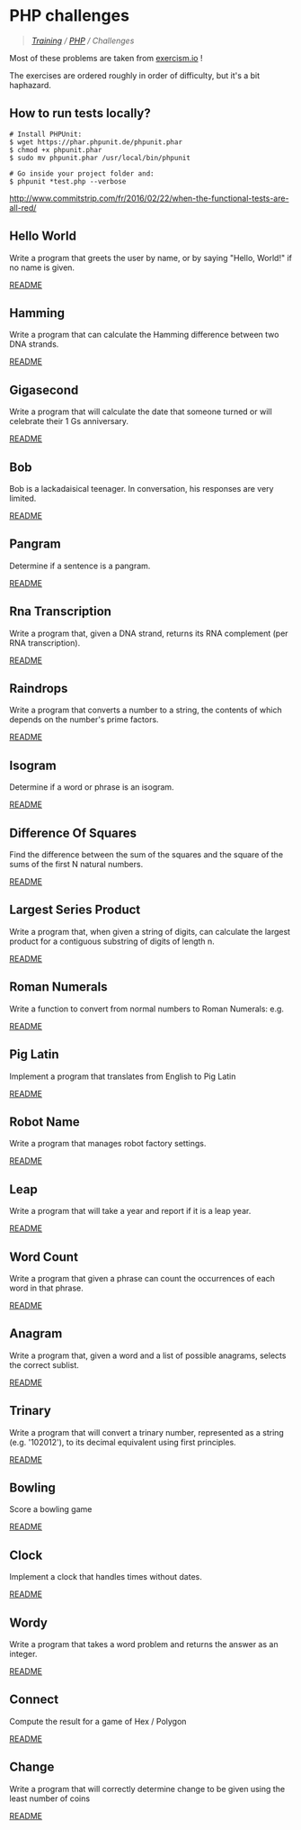 # PHP challenges

>_[Training](https://github.com/simplonco/training) / [PHP](https://github.com/simplonco/php) / Challenges_

Most of these problems are taken from [exercism.io](http://exercism.io) !

The exercises are ordered roughly in order of difficulty, but it's a bit
haphazard.


## How to run tests locally?

```shell
# Install PHPUnit:
$ wget https://phar.phpunit.de/phpunit.phar
$ chmod +x phpunit.phar
$ sudo mv phpunit.phar /usr/local/bin/phpunit

# Go inside your project folder and:
$ phpunit *test.php --verbose
```

http://www.commitstrip.com/fr/2016/02/22/when-the-functional-tests-are-all-red/


## Hello World 

Write a program that greets the user by name, or by saying "Hello,
World!" if no name is given.

[README](https://github.com/simplonco/php-hello-world)


## Hamming 

Write a program that can calculate the Hamming difference between two
DNA strands.

[README](https://github.com/simplonco/php-hamming)


## Gigasecond 

Write a program that will calculate the date that someone turned or will
celebrate their 1 Gs anniversary.

[README](https://github.com/simplonco/php-gigasecond)


## Bob 

Bob is a lackadaisical teenager. In conversation, his responses are very
limited.

[README](https://github.com/simplonco/php-bob)


## Pangram 

Determine if a sentence is a pangram.

[README](https://github.com/simplonco/php-pangram)


## Rna Transcription 

Write a program that, given a DNA strand, returns its RNA complement
(per RNA transcription).

[README](https://github.com/simplonco/php-rna-transcription)


## Raindrops 

Write a program that converts a number to a string, the contents of
which depends on the number's prime factors.

[README](https://github.com/simplonco/php-raindrops)


## Isogram 

Determine if a word or phrase is an isogram.

[README](https://github.com/simplonco/php-isogram)


## Difference Of Squares 

Find the difference between the sum of the squares and the square of the
sums of the first N natural numbers.

[README](https://github.com/simplonco/php-difference-of-squares)


## Largest Series Product 

Write a program that, when given a string of digits, can calculate the
largest product for a contiguous substring of digits of length n.

[README](https://github.com/simplonco/php-largest-series-product)


## Roman Numerals 

Write a function to convert from normal numbers to Roman Numerals: e.g.

[README](https://github.com/simplonco/php-roman-numerals)


## Pig Latin 

Implement a program that translates from English to Pig Latin

[README](https://github.com/simplonco/php-pig-latin)


## Robot Name 

Write a program that manages robot factory settings.

[README](https://github.com/simplonco/php-robot-name)


## Leap 

Write a program that will take a year and report if it is a leap year.

[README](https://github.com/simplonco/php-leap)


## Word Count 

Write a program that given a phrase can count the occurrences of each
word in that phrase.

[README](https://github.com/simplonco/php-word-count)


## Anagram 

Write a program that, given a word and a list of possible anagrams,
selects the correct sublist.

[README](https://github.com/simplonco/php-anagram)


## Trinary 

Write a program that will convert a trinary number, represented as a
string (e.g. '102012'), to its decimal equivalent using first
principles.

[README](https://github.com/simplonco/php-trinary)


## Bowling 

Score a bowling game

[README](https://github.com/simplonco/php-bowling)


## Clock 

Implement a clock that handles times without dates.

[README](https://github.com/simplonco/php-clock)


## Wordy 

Write a program that takes a word problem and returns the answer as an
integer.

[README](https://github.com/simplonco/php-wordy)


## Connect 

Compute the result for a game of Hex / Polygon

[README](https://github.com/simplonco/php-connect)


## Change 

Write a program that will correctly determine change to be given using
the least number of coins

[README](https://github.com/simplonco/php-change)
